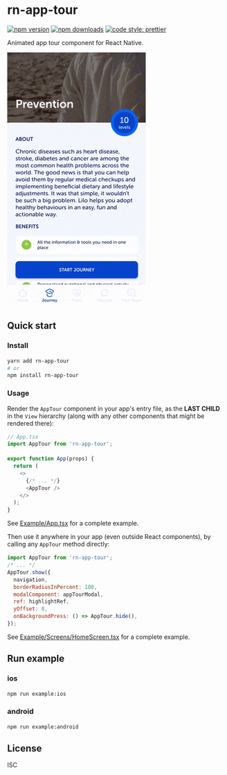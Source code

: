 # rn-app-tour

[![npm version](https://img.shields.io/npm/v/rn-app-tour)](https://www.npmjs.com/package/rn-app-tour)
[![npm downloads](https://img.shields.io/npm/dw/rn-app-tour)](https://www.npmjs.com/package/rn-app-tour)
[![code style: prettier](https://img.shields.io/badge/code_style-prettier-ff69b4.svg)](https://github.com/prettier/prettier)

Animated app tour component for React Native.

![demo gif](./docs/demo.gif)

## Quick start

### Install

```sh
yarn add rn-app-tour
# or
npm install rn-app-tour
```

### Usage

Render the `AppTour` component in your app's entry file, as the **LAST CHILD** in the `View` hierarchy (along with any other components that might be rendered there):

```js
// App.tsx
import AppTour from 'rn-app-tour';

export function App(props) {
  return (
    <>
      {/* ... */}
      <AppTour />
    </>
  );
}
```

See [Example/App.tsx](./Example/App.tsx) for a complete example.

Then use it anywhere in your app (even outside React components), by calling any `AppTour` method directly:

```js
import AppTour from 'rn-app-tour';
/* ... */
AppTour.show({
  navigation,
  borderRadiusInPercent: 100,
  modalComponent: appTourModal,
  ref: highlightRef,
  yOffset: 0,
  onBackgroundPress: () => AppTour.hide(),
});
```

See [Example/Screens/HomeScreen.tsx](./Example/Screens/HomeScreen.tsx) for a complete example.

## Run example

### ios

```sh
npm run example:ios
```

### android

```sh
npm run example:android
```

## License

ISC
